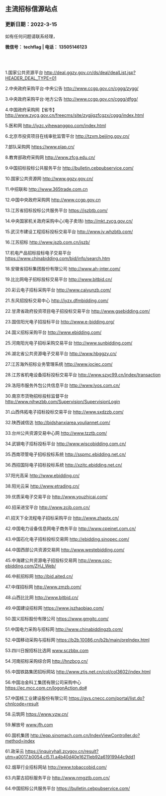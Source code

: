 ## 主流招标信源站点

### 更新日期：2022-3-15 

如有任何问题请联系经理，

 **微信号： techflag | 电话： 13505146123** 

<br><br>


1.国家公共资源平台  http://deal.ggzy.gov.cn/ds/deal/dealList.jsp?HEADER_DEAL_TYPE=01

2.中央政府采购平台·中央公告  http://www.ccgp.gov.cn/cggg/zygg/

3.中央政府采购平台·地方公告  http://www.ccgp.gov.cn/cggg/dfgg/

4.中国政府采购网【省市】http://www.zycg.gov.cn/freecms/site/zygjjgzfcgzx/cggg/index.html

5.医和网	http://jyzc.yihewanggpo.com/index.html

6.北京市投资项目在线审批监管平台	http://tzxm.beijing.gov.cn/

7.部队采购网	https://www.plap.cn/

8.教育部政府采购网	http://www.zfcg.edu.cn/

9.中国招标投标公共服务平台	http://bulletin.cebpubservice.com/

10.国家公共资源网	http://www.ggzy.gov.cn/

11.中招联和	http://www.365trade.com.cn

12.中国中央政府采购网	http://www.ccgp.gov.cn

13.江苏省招标投标公共服务平台	https://jszbtb.com/

14.中央国家机关政府采购中心(电子卖场)	http://mkt.zycg.gov.cn/

15.武汉市建设工程招标投标交易平台	http://www.jy.whzbtb.com/

16.江苏招标	http://www.jszb.com.cn/jszb/

17.机电产品招标投标电子交易平台	https://www.chinabidding.com/bid/info/search.htm

18.安徽省招标集团股份有限公司	http://www.ah-inter.com/

19.比比网电子招标投标交易平台	http://www.bitbid.cn/

20.彩云电子招标采购平台	http://www.caiyunzb.com/

21.东风招投标交易中心	http://jyzx.dfmbidding.com/

22.甘肃省政府投资项目电子招投标交易平台	http://www.gsebidding.com/

23.国信阳光电子招投标平台	http://www.e-bidding.org/

24.国义招标采购平台	http://www.ebidding.com/

25.河南阳光电子招标采购交易平台	http://www.sunbidding.com/

26.湖北省公共资源电子交易平台	http://www.hbggzy.cn/

27.江苏海外招标业务管理系统	http://www.jociec.com/

28.江苏省机电设备招标投标交易平台	http://www.szyc99.cn/index/transaction

29.洛阳市服务外包公共信息平台	http://www.lyos.com.cn/

30.南京市货物招标投标监督平台	http://www.njhwzbb.com/Supervision/SupervisionLogin

31.山西伟拓电子招标投标交易平台	http://www.sxdzzb.com/

32.陕西诚信达	http://bidshanxiarea.youliannet.com/

33.台州公共资源交易中心网  http://www.tzztb.com/

34.武钢电子招标投标平台  http://www.wiscobidding.com.cn/

35.西南项管电子招标投标系统	http://sspmc.ebidding.net.cn/

36.西招国际电子招标投标系统	http://xzitc.ebidding.net.cn/

37.阳光高采	http://www.ebidding.cn/

38.阳光云采	http://www.etrading.cn/

39.优质采电子交易平台	http://www.youzhicai.com/

40.招采进宝平台	http://www.zcjb.com.cn/

41.招天下全流程电子招标采购平台	http://www.zhaotx.cn/

42.中国电力设备信息网电子商务平台	http://www.cpeinet.com.cn/

43.中国石化电子招标投标交易网	http://ebidding.sinopec.com/

44.中国西部公共资源交易网	http://www.westebidding.com/

45.中海建公共资源电子招投标交易网	http://www.coc-ebidding.com/ZHJ_Web/

46.中航招标网	http://bid.aited.cn/

47.中煤招标网	http://www.zmzb.com/

48.山西比比网	http://www.bitbid.cn/

49.中国建设招标网	https://www.jszhaobiao.com/

50.国义招标股份有限公司	https://www.gmgitc.com/

51.中国电力采购与招标网	http://www.chinabiddingzb.com/

52.中国移动采购与招标网	https://b2b.10086.cn/b2b/main/preIndex.html

53.四川日报招标比选网	www.sczbbx.com

54.河南招标采购综合网	http://hnzbcg.cn/

55.中国铁路集团招标网站	http://www.ztjs.net.cn/col/col3602/index.html

56.中国冶金科工集团有限公司采购中心	https://ec.mcc.com.cn/logonAction.do#

57.中国核工业建设股份有限公司	https://gys.cnecc.com/portal/list.do?chnlcode=result

58.云筑网	https://www.yzw.cn/

59.解放号	www.jfh.com

60.国机集团	http://epp.sinomach.com.cn/IndexViewController.do?method=index

61.政采云	https://inquiryhall.zcygov.cn/result?utm=a0017.b0054.cl5.11.a4b40d40e16211eb92a61919944c9dd1

62.烟草行业招标网站	http://www.tobaccobid.com/

63.内蒙古招标服务平台	http://www.nmgztb.com.cn/

64.中国招标公共服务平台	https://bulletin.cebpubservice.com/